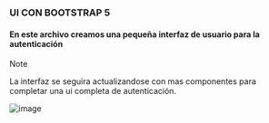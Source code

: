 ### UI CON BOOTSTRAP 5

#### En este archivo creamos una pequeña interfaz de usuario para la autenticación

> [!NOTE]
> La interfaz se seguira actualizandose con mas componentes para completar una ui completa de autenticación.

![image](https://github.com/RenatoDevv/ui-form-bootstrap5/assets/129987006/e83fad82-f6b7-40ed-b9ba-2a158d1f8a71)
